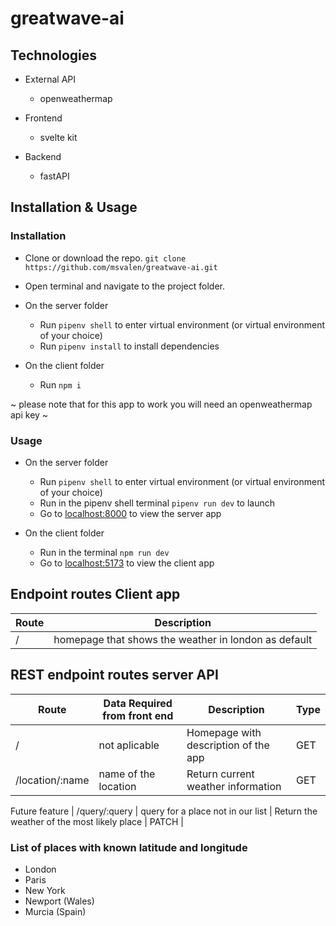 # greatwave-ai

## Technologies

- External API

  - openweathermap

- Frontend

  - svelte kit

- Backend

  - fastAPI

## Installation & Usage

### Installation

- Clone or download the repo. `git clone https://github.com/msvalen/greatwave-ai.git`

- Open terminal and navigate to the project folder.
- On the server folder
  - Run `pipenv shell` to enter virtual environment (or virtual environment of your choice)
  - Run `pipenv install` to install dependencies
- On the client folder
  - Run `npm i`

~ please note that for this app to work you will need an openweathermap api key ~

### Usage

- On the server folder

  - Run `pipenv shell` to enter virtual environment (or virtual environment of your choice)
  - Run in the pipenv shell terminal `pipenv run dev` to launch
  - Go to [localhost:8000](http://localhost:8000/) to view the server app

- On the client folder
  - Run in the terminal `npm run dev`
  - Go to [localhost:5173](http://localhost:5173/) to view the client app

## Endpoint routes Client app

| Route | Description                                          |
| ----- | ---------------------------------------------------- |
| /     | homepage that shows the weather in london as default |

## REST endpoint routes server API

| Route           | Data Required from front end | Description                          | Type |
| --------------- | ---------------------------- | ------------------------------------ | ---- |
| /               | not aplicable                | Homepage with description of the app | GET  |
| /location/:name | name of the location         | Return current weather information   | GET  |

Future feature
| /query/:query | query for a place not in our list | Return the weather of the most likely place | PATCH |

### List of places with known latitude and longitude

- London
- Paris
- New York
- Newport (Wales)
- Murcia (Spain)

